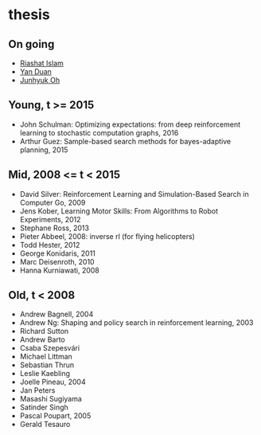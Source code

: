 # thesis

## On going
* [Riashat Islam](https://riashatislam.com/)
* [Yan Duan](http://rockyduan.com/)
* [Junhyuk Oh](https://sites.google.com/a/umich.edu/junhyuk-oh/)

## Young, t >= 2015 
* John Schulman: Optimizing expectations: from deep reinforcement learning to stochastic computation graphs, 2016
* Arthur Guez: Sample-based search methods for bayes-adaptive planning, 2015

## Mid, 2008 <= t < 2015
* David Silver: Reinforcement Learning and Simulation-Based Search in Computer Go, 2009
* Jens Kober, Learning Motor Skills: From Algorithms to Robot Experiments, 2012
* Stephane Ross, 2013
* Pieter Abbeel, 2008: inverse rl (for flying helicopters)
* Todd Hester, 2012
* George Konidaris, 2011
* Marc Deisenroth, 2010
* Hanna Kurniawati, 2008

## Old, t < 2008
* Andrew Bagnell, 2004
* Andrew Ng: Shaping and policy search in reinforcement learning, 2003
* Richard Sutton
* Andrew Barto
* Csaba Szepesvári
* Michael Littman
* Sebastian Thrun
* Leslie Kaebling
* Joelle Pineau, 2004
* Jan Peters
* Masashi Sugiyama
* Satinder Singh
* Pascal Poupart, 2005
* Gerald Tesauro
